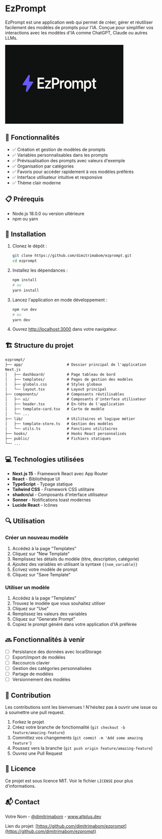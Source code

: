 # EzPrompt

EzPrompt est une application web qui permet de créer, gérer et réutiliser facilement des modèles de prompts pour l'IA. Conçue pour simplifier vos interactions avec les modèles d'IA comme ChatGPT, Claude ou autres LLMs.

![EzPrompt Dashboard](public/Banner.png)

## 🚀 Fonctionnalités

- ✅ Création et gestion de modèles de prompts
- ✅ Variables personnalisables dans les prompts
- ✅ Prévisualisation des prompts avec valeurs d'exemple
- ✅ Organisation par catégories
- ✅ Favoris pour accéder rapidement à vos modèles préférés
- ✅ Interface utilisateur intuitive et responsive
- ✅ Thème clair moderne

## 📋 Prérequis

- Node.js 18.0.0 ou version ultérieure
- npm ou yarn

## 🔧 Installation

1. Clonez le dépôt :
   ```bash
   git clone https://github.com/dimitrimabom/ezprompt.git
   cd ezprompt
   ```

2. Installez les dépendances :
   ```bash
   npm install
   # ou
   yarn install
   ```

3. Lancez l'application en mode développement :
   ```bash
   npm run dev
   # ou
   yarn dev
   ```

4. Ouvrez [http://localhost:3000](http://localhost:3000) dans votre navigateur.

## 🏗️ Structure du projet

```
ezprompt/
├── app/                    # Dossier principal de l'application Next.js
│   ├── dashboard/          # Page tableau de bord
│   ├── templates/          # Pages de gestion des modèles
│   ├── globals.css         # Styles globaux
│   └── layout.tsx          # Layout principal
├── components/             # Composants réutilisables
│   ├── ui/                 # Composants d'interface utilisateur
│   ├── header.tsx          # En-tête de l'application
│   ├── template-card.tsx   # Carte de modèle
│   └── ...
├── lib/                    # Utilitaires et logique métier
│   ├── template-store.ts   # Gestion des modèles
│   └── utils.ts            # Fonctions utilitaires
├── hooks/                  # Hooks React personnalisés
├── public/                 # Fichiers statiques
└── ...
```

## 💻 Technologies utilisées

- **Next.js 15** - Framework React avec App Router
- **React** - Bibliothèque UI
- **TypeScript** - Typage statique
- **Tailwind CSS** - Framework CSS utilitaire
- **shadcn/ui** - Composants d'interface utilisateur
- **Sonner** - Notifications toast modernes
- **Lucide React** - Icônes

## 🔍 Utilisation

### Créer un nouveau modèle

1. Accédez à la page "Templates"
2. Cliquez sur "New Template"
3. Remplissez les détails du modèle (titre, description, catégorie)
4. Ajoutez des variables en utilisant la syntaxe `{{nom_variable}}`
5. Écrivez votre modèle de prompt
6. Cliquez sur "Save Template"

### Utiliser un modèle

1. Accédez à la page "Templates"
2. Trouvez le modèle que vous souhaitez utiliser
3. Cliquez sur "Use"
4. Remplissez les valeurs des variables
5. Cliquez sur "Generate Prompt"
6. Copiez le prompt généré dans votre application d'IA préférée

## 🔜 Fonctionnalités à venir

- [ ] Persistance des données avec localStorage
- [ ] Export/import de modèles
- [ ] Raccourcis clavier
- [ ] Gestion des catégories personnalisées
- [ ] Partage de modèles
- [ ] Versionnement des modèles

## 🤝 Contribution

Les contributions sont les bienvenues ! N'hésitez pas à ouvrir une issue ou à soumettre une pull request.

1. Forkez le projet
2. Créez votre branche de fonctionnalité (`git checkout -b feature/amazing-feature`)
3. Committez vos changements (`git commit -m 'Add some amazing feature'`)
4. Poussez vers la branche (`git push origin feature/amazing-feature`)
5. Ouvrez une Pull Request

## 📄 Licence

Ce projet est sous licence MIT. Voir le fichier `LICENSE` pour plus d'informations.

## 📬 Contact

Votre Nom - [@dimitrimabom](https://twitter.com/dimitrimabom) - www.altplus.dev

Lien du projet: [https://github.com/dimitrimabom/ezprompt](https://github.com/dimitrimabom/ezprompt)

